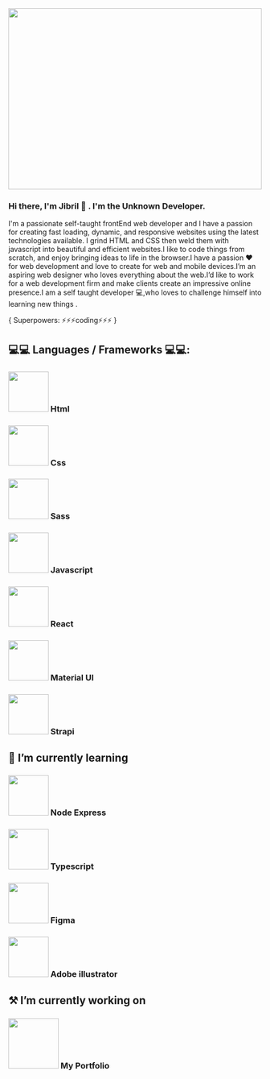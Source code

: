 <img src="https://user-images.githubusercontent.com/54681761/113208559-9ea1c780-927a-11eb-971e-d96c12b84cfb.jpeg" width="100%" height="360px">



<!--
**JibrilOs/jibrilos** is a ✨ _special_ ✨ repository because its `README.md` (this file) appears on your GitHub profile.

Here are some ideas to get you started:

- 🔭 I’m currently working on ...
- 🌱 I’m currently learning ...
- 👯 I’m looking to collaborate on ...
- 🤔 I’m looking for help with ...
- 💬 Ask me about ...
- 📫 How to reach me: ...
- 😄 Pronouns: ...
- ⚡ Fun fact: ...

###  <img src="" width="80px"  >  
-->
### Hi there, I'm Jibril 👋 .  I'm the Unknown Developer.

I'm a passionate self-taught frontEnd web developer and I have a passion for creating fast loading, dynamic, and responsive websites using the latest technologies available. I grind HTML and CSS then weld them with javascript into beautiful and efficient websites.I like to code things from scratch, and enjoy bringing ideas to life in the browser.I have a passion ❤ for web development and love to create for web and mobile devices.I’m an aspiring web designer who loves everything about the web.I’d like to work for a web development firm  and make clients create an impressive online presence.I am a self taught developer 💻,who loves to challenge himself into learning new things .

{ Superpowers: ⚡⚡⚡coding⚡⚡⚡ }

## 💻💻 Languages / Frameworks 💻💻:
### <img src="https://is2-ssl.mzstatic.com/image/thumb/Purple124/v4/fd/b6/3f/fdb63f89-c074-45fb-20ac-1cf5bf6251c9/AppIcon-0-0-1x_U007emarketing-0-0-0-6-0-0-sRGB-0-0-0-GLES2_U002c0-512MB-85-220-0-0.png/1200x630wa.png" width="80px"  >  Html
###  <img src="https://colorlib.com/wp/wp-content/uploads/sites/2/creative-css3-tutorials.jpg" width="80px"  >  Css
###  <img src="https://user-images.githubusercontent.com/54681761/113210777-4ae4ad80-927d-11eb-8b89-a37910f2f74d.png" width="80px"  > Sass 
###  <img src="https://user-images.githubusercontent.com/54681761/113211310-fe4da200-927d-11eb-971c-fbe0d2485d0b.png" width="80px"  > Javascript
###  <img src="https://user-images.githubusercontent.com/54681761/113211441-23421500-927e-11eb-8994-51fa4fa43e14.png" width="80px"  > React
###  <img src="https://user-images.githubusercontent.com/54681761/113211595-5be1ee80-927e-11eb-8b1a-925c061e6d75.png" width="80px"  > Material UI 
###  <img src="https://user-images.githubusercontent.com/54681761/113211767-99df1280-927e-11eb-8ef7-dee45e153cbf.png" width="80px"  > Strapi
## 🌱 I’m currently learning 
###  <img src="https://user-images.githubusercontent.com/54681761/113212316-415c4500-927f-11eb-90ad-f748b335f479.png" width="80px"  >  Node Express 

###  <img src="https://user-images.githubusercontent.com/54681761/113212427-681a7b80-927f-11eb-83a2-2889ca076e2f.png" width="80px"  >   Typescript
###  <img src="https://user-images.githubusercontent.com/54681761/113212526-8d0eee80-927f-11eb-88cb-439537c87f43.png" width="80px"  >   Figma 

###  <img src="https://user-images.githubusercontent.com/54681761/113212598-a6179f80-927f-11eb-94e5-88fd131dba2a.png" width="80px"  >   Adobe illustrator 


## ⚒ I’m currently working on
###  <img src="https://user-images.githubusercontent.com/54681761/113212677-c2b3d780-927f-11eb-9dde-6f0e6b2374bf.png" width="100px"  >  My Portfolio





